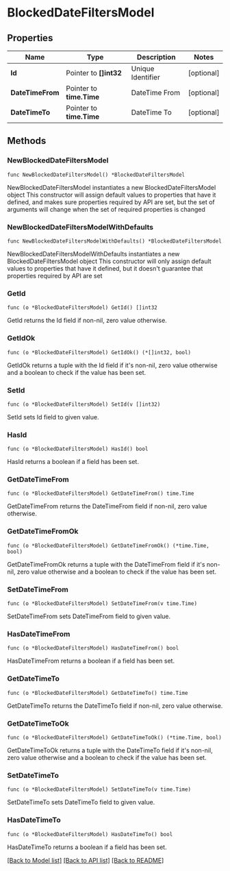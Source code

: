 # BlockedDateFiltersModel

## Properties

Name | Type | Description | Notes
------------ | ------------- | ------------- | -------------
**Id** | Pointer to **[]int32** | Unique Identifier | [optional] 
**DateTimeFrom** | Pointer to **time.Time** | DateTime From | [optional] 
**DateTimeTo** | Pointer to **time.Time** | DateTime To | [optional] 

## Methods

### NewBlockedDateFiltersModel

`func NewBlockedDateFiltersModel() *BlockedDateFiltersModel`

NewBlockedDateFiltersModel instantiates a new BlockedDateFiltersModel object
This constructor will assign default values to properties that have it defined,
and makes sure properties required by API are set, but the set of arguments
will change when the set of required properties is changed

### NewBlockedDateFiltersModelWithDefaults

`func NewBlockedDateFiltersModelWithDefaults() *BlockedDateFiltersModel`

NewBlockedDateFiltersModelWithDefaults instantiates a new BlockedDateFiltersModel object
This constructor will only assign default values to properties that have it defined,
but it doesn't guarantee that properties required by API are set

### GetId

`func (o *BlockedDateFiltersModel) GetId() []int32`

GetId returns the Id field if non-nil, zero value otherwise.

### GetIdOk

`func (o *BlockedDateFiltersModel) GetIdOk() (*[]int32, bool)`

GetIdOk returns a tuple with the Id field if it's non-nil, zero value otherwise
and a boolean to check if the value has been set.

### SetId

`func (o *BlockedDateFiltersModel) SetId(v []int32)`

SetId sets Id field to given value.

### HasId

`func (o *BlockedDateFiltersModel) HasId() bool`

HasId returns a boolean if a field has been set.

### GetDateTimeFrom

`func (o *BlockedDateFiltersModel) GetDateTimeFrom() time.Time`

GetDateTimeFrom returns the DateTimeFrom field if non-nil, zero value otherwise.

### GetDateTimeFromOk

`func (o *BlockedDateFiltersModel) GetDateTimeFromOk() (*time.Time, bool)`

GetDateTimeFromOk returns a tuple with the DateTimeFrom field if it's non-nil, zero value otherwise
and a boolean to check if the value has been set.

### SetDateTimeFrom

`func (o *BlockedDateFiltersModel) SetDateTimeFrom(v time.Time)`

SetDateTimeFrom sets DateTimeFrom field to given value.

### HasDateTimeFrom

`func (o *BlockedDateFiltersModel) HasDateTimeFrom() bool`

HasDateTimeFrom returns a boolean if a field has been set.

### GetDateTimeTo

`func (o *BlockedDateFiltersModel) GetDateTimeTo() time.Time`

GetDateTimeTo returns the DateTimeTo field if non-nil, zero value otherwise.

### GetDateTimeToOk

`func (o *BlockedDateFiltersModel) GetDateTimeToOk() (*time.Time, bool)`

GetDateTimeToOk returns a tuple with the DateTimeTo field if it's non-nil, zero value otherwise
and a boolean to check if the value has been set.

### SetDateTimeTo

`func (o *BlockedDateFiltersModel) SetDateTimeTo(v time.Time)`

SetDateTimeTo sets DateTimeTo field to given value.

### HasDateTimeTo

`func (o *BlockedDateFiltersModel) HasDateTimeTo() bool`

HasDateTimeTo returns a boolean if a field has been set.


[[Back to Model list]](../README.md#documentation-for-models) [[Back to API list]](../README.md#documentation-for-api-endpoints) [[Back to README]](../README.md)


